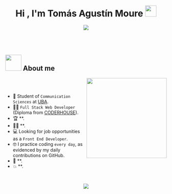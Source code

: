 <h1 align="center"><b>Hi , I'm Tomás Agustín Moure </b><img src="https://media.giphy.com/media/hvRJCLFzcasrR4ia7z/giphy.gif" width="35"></h1>
<p align="center">
  
  <img src="https://readme-typing-svg.herokuapp.com?font=Time+New+Roman&color=cyan&size=25&center=true&vCenter=true&width=600&height=100&lines=Full+Stack+Web+Developer+&hearts;++;Communication+Sciences+Student+at+UBA+&hearts;++;Front-End+Developer,;Computer+Science+Student,;CTF+Newbie,;Active+Learner/Researcher,;Love+to+learn+new+stuffs..<3&pause=1000">
</a>

<br><br>

## <picture><img src = "https://github.com/7oSkaaa/7oSkaaa/blob/main/Images/about_me.gif?raw=true" width = 50px></picture> About me

<picture> <img align="right" src="https://media1.giphy.com/media/v1.Y2lkPTc5MGI3NjExdXA5d256czd4YTk0bzJ5eTllYzJ1YmJ6bTk0eTlyaTB3aW8weDg3NyZlcD12MV9pbnRlcm5hbF9naWZfYnlfaWQmY3Q9Zw/Yfl7CS7vQqnebA69aH/giphy.webp" width = 250px></picture>

<br><br>

- :school: Student of `Communication Sciences` at [UBA](https://www.uba.ar/).
- :student: `Full Stack Web Developer` (Diploma from [CODERHOUSE](https://www.coderhouse.com/ar/)).
- :trophy: **.
- :technologist: **.
- :computer: Looking for job opportunities as a `Front End Developer`.
- :nerd_face: I practice coding `every day`, as evidenced by my daily contributions on GitHub.
- :thinking: **.
- :boom: **.
<br>

<p align="center">
  <a href="https://skillicons.dev">
    <img src="https://skillicons.dev/icons?i=git,css,html,js,bootstrap,github,react," />
  </a>
</p>
